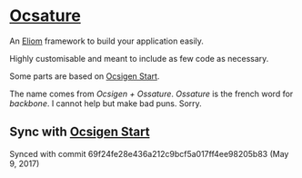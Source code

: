 # [Ocsature]

An [Eliom] framework to build your application easily.

Highly customisable and meant to include as few code as necessary.

Some parts are based on [Ocsigen Start].

The name comes from *Ocsigen + Ossature*. *Ossature* is
the french word for *backbone*. I cannot help but make bad puns. Sorry.

## Sync with [Ocsigen Start]

Synced with commit 69f24fe28e436a212c9bcf5a017ff4ee98205b83
(May 9, 2017)

[Ocsature]: http://github.com/sagotch/ocsature
[Eliom]: http://www.ocsigen.org/eliom
[Ocsigen Start]: http://www.ocsigen.org/ocsigen-start
